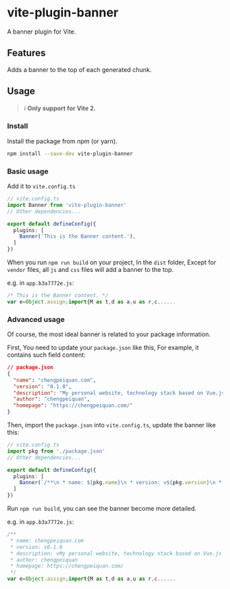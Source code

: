 # vite-plugin-banner

A banner plugin for Vite.

## Features

Adds a banner to the top of each generated chunk.

## Usage

> ℹ️ **Only support for Vite 2.**

### Install

Install the package from npm (or yarn).

```bash
npm install --save-dev vite-plugin-banner
```

### Basic usage

Add it to `vite.config.ts`

```ts
// vite.config.ts
import Banner from 'vite-plugin-banner'
// Other dependencies...

export default defineConfig({
  plugins: [
    Banner('This is the Banner content.'),
  ]
})
```

When you run `npm run build` on your project, In the `dist` folder, Except for `vendor` files, all `js` and `css` files will add a banner to the top.

e.g. in `app.b3a7772e.js`:

```js
/* This is the Banner content. */
var e=Object.assign;import{M as t,d as a,u as r,c......
```

### Advanced usage

Of course, the most ideal banner is related to your package information.

First, You need to update your `package.json` like this, For example, it contains such field content:

```json
// package.json
{
  "name": "chengpeiquan.com",
  "version": "0.1.0",
  "description": "My personal website, technology stack based on Vue.js 3.0, and Vite 2.0, use Server Side Generation.",
  "author": "chengpeiquan",
  "homepage": "https://chengpeiquan.com/"
}
```

Then, import the `package.json` into `vite.config.ts`, update the banner like this:

```ts
// vite.config.ts
import pkg from './package.json'
// Other dependencies...

export default defineConfig({
  plugins: [
    Banner(`/**\n * name: ${pkg.name}\n * version: v${pkg.version}\n * description: v${pkg.description}\n * author: ${pkg.author}\n * homepage: ${pkg.homepage}\n */`),
  ]
})
```

Run `npm run build`, you can see the banner become more detailed.

e.g. in `app.b3a7772e.js`:

```js
/**
 * name: chengpeiquan.com
 * version: v0.1.0
 * description: vMy personal website, technology stack based on Vue.js 3.0, and Vite 2.0, use Server Side Generation.
 * author: chengpeiquan
 * homepage: https://chengpeiquan.com/
 */
var e=Object.assign;import{M as t,d as a,u as r,c......
```